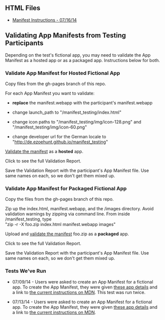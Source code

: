 ## HTML Files
* [Manifest Instructions - 07/16/14][5]


## Validating App Manifests from Testing Participants 

Depending on the test's fictional app, you may need to validate the App Manifest as a hosted app or as a packaged app. Instructions below for both.

### Validate App Manifest for Hosted Fictional App

Copy files from the gh-pages branch of this repo.

For each App Manifest you want to validate:

- **replace** the manifest.webapp with the participant's manifest.webapp

- change launch_path to "/manifest_testing/index.html"

- change icon paths to "/manifest_testing/img/icon-128.png" and "/manifest_testing/img/icon-60.png"

- change developer url for the German locale to "http://de.ezoehunt.github.io/manifest_testing"

[Validate the manifest][1] as a **hosted** app.

Click to see the full Validation Report.

Save the Validation Report with the participant's App Manifest file. Use same names on each, so we don't get them mixed up.


### Validate App Manifest for Packaged Fictional App

Copy the files from the gh-pages branch of this repo.

Zip up the index.html, manifest.webapp, and the /images directory. Avoid validation warnings by zipping via command line. From inside /manifest_testing, type<br/>"zip -r -X foo.zip index.html manifest.webapp images"

Upload and [validate the manifest][1] foo.zip as a **packaged** app. 

Click to see the full Validation Report.

Save the Validation Report with the participant's App Manifest file. Use same names on each, so we don't get them mixed up.


### Tests We've Run
* 07/09/14 - Users were asked to create an App Manifest for a fictional app. To create the App Manifest, they were given [these app details][2] and a link to [the current instructions on MDN][3]. This test was run twice.

* 07/13/14 - Users were asked to create an App Manifest for a fictional app. To create the App Manifest, they were given [these app details][4] and a link to [the current instructions on MDN][3]. 



[1]: https://marketplace.firefox.com/developers/validator

[2]: http://brampitoyo.github.io/sample-marketplace-app/find-my-friends.html

[3]: https://developer.mozilla.org/en-US/Apps/Build/Manifest

[4]: http://ezoehunt.github.io/manifest_testing/instructions.html

[5]: http://ezoehunt.github.io/manifest_testing/instructions_071614.html